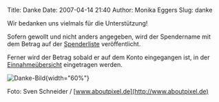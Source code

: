 Title: Danke
Date: 2007-04-14 21:40
Author: Monika Eggers
Slug: danke


Wir bedanken uns vielmals für die Unterstützung!


Sofern gewollt und nicht anders angegeben, wird der Spendername mit dem
Betrag auf der [Spenderliste](http://www.kubuntu-de.org/spenderliste)
veröffentlicht.


Ferner wird der Betrag sobald er auf dem Konto eingegangen ist, in der [Einnahmeübersicht](http://www.kubuntu-de.org/einnahmen-ausgaben)
eingetragen werden.



![Danke-Bild](http://www.kubuntu-de.org/files/danke.png){width="60%"}  


Foto: Sven Schneider / [www.aboutpixel.de](http://www.aboutpixel.de)

